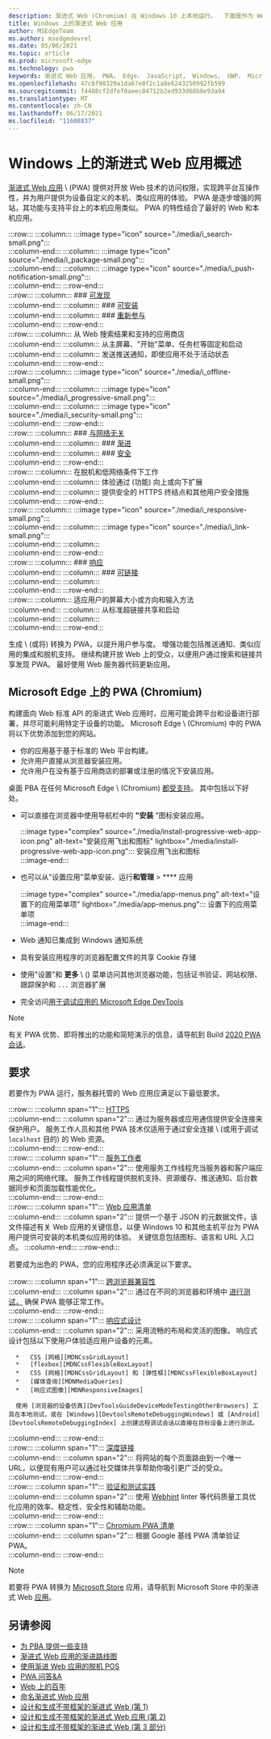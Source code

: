 ```yaml
---
description: 渐进式 Web (Chromium) 在 Windows 10 上本地运行。  下面是作为 Web 开发人员需要知道的所有内容。
title: Windows 上的渐进式 Web 应用
author: MSEdgeTeam
ms.author: msedgedevrel
ms.date: 05/06/2021
ms.topic: article
ms.prod: microsoft-edge
ms.technology: pwa
keywords: 渐进式 Web 应用， PWA， Edge， JavaScript， Windows， UWP， Microsoft Store
ms.openlocfilehash: 47c6f98329a1da67e0f2c1a8e6243250992fb599
ms.sourcegitcommit: f4488cf2dfef0aeec04712b2ed933d68b8e93a94
ms.translationtype: MT
ms.contentlocale: zh-CN
ms.lasthandoff: 06/17/2021
ms.locfileid: "11608837"
---
```

# <a name="progressive-web-apps-on-windows-overview"></a>Windows 上的渐进式 Web 应用概述  

[渐进式 Web 应用][MDNApps] \ (PWA\) 提供对开放 Web 技术的访问权限，实现跨平台互操作性，并为用户提供为设备自定义的本机、类似应用的体验。 PWA 是逐步增强的网站[][AListApartUnderstandingProgressiveEnhancement]，其功能与支持平台上的本机应用类似。 PWA 的特性结合了最好的 Web 和本机应用。  

:::row:::
    :::column:::
        :::image type="icon" source="./media/i_search-small.png":::  
    :::column-end:::
    :::column:::
        :::image type="icon" source="./media/i_package-small.png":::  
    :::column-end:::
    :::column:::
        :::image type="icon" source="./media/i_push-notification-small.png":::  
    :::column-end:::
:::row-end:::  
:::row:::
    :::column:::
        ### <a name="discoverablemdnpwaadvantagesdiscoverable"></a>[可发现][MDNPwaAdvantagesDiscoverable]  
    :::column-end:::
    :::column:::
        ### <a name="installablemdnpwaadvantagesinstallable"></a>[可安装][MDNPwaAdvantagesInstallable]  
    :::column-end:::
    :::column:::
        ### <a name="re-engageablemdnpwaadvantagesreengageable"></a>[重新参与][MDNPwaAdvantagesReEngageable]  
    :::column-end:::
:::row-end:::  
:::row:::
    :::column:::
        从 Web 搜索结果和支持的应用商店  
    :::column-end:::
    :::column:::
        从主屏幕、"开始"菜单、任务栏等固定和启动  
    :::column-end:::
    :::column:::
        发送推送通知，即使应用不处于活动状态  
    :::column-end:::
:::row-end:::  
:::row:::
    :::column:::
        :::image type="icon" source="./media/i_offline-small.png":::  
    :::column-end:::
    :::column:::
        :::image type="icon" source="./media/i_progressive-small.png":::  
    :::column-end:::
    :::column:::
        :::image type="icon" source="./media/i_security-small.png":::  
    :::column-end:::
:::row-end:::  
:::row:::
    :::column:::
        ### <a name="network-independentmdnpwaadvantagesnetworkindependent"></a>[与网络无关][MDNPwaAdvantagesNetworkIndependent]  
    :::column-end:::
    :::column:::
        ### <a name="progressivemdnpwaadvantagesprogressive"></a>[渐进][MDNPwaAdvantagesProgressive]  
    :::column-end:::
    :::column:::
        ### <a name="safemdnpwaadvantagessafe"></a>[安全][MDNPwaAdvantagesSafe]  
    :::column-end:::
:::row-end:::  
:::row:::
    :::column:::
        在脱机和低网络条件下工作  
    :::column-end:::
    :::column:::
        体验通过 (功能) 向上或向下扩展  
    :::column-end:::
    :::column:::
        提供安全的 HTTPS 终结点和其他用户安全措施  
    :::column-end:::
:::row-end:::  
:::row:::
    :::column:::
        :::image type="icon" source="./media/i_responsive-small.png":::  
    :::column-end:::
    :::column:::
        :::image type="icon" source="./media/i_link-small.png":::  
    :::column-end:::
    :::column:::
        &nbsp;  
    :::column-end:::
:::row-end:::  
:::row:::
    :::column:::
        ### <a name="responsivemdnpwaadvantagesresponsive"></a>[响应][MDNPwaAdvantagesResponsive]  
    :::column-end:::
    :::column:::
        ### <a name="linkablemdnpwaadvantageslinkable"></a>[可链接][MDNPwaAdvantagesLinkable]  
    :::column-end:::
    :::column:::
        &nbsp;  
    :::column-end:::
:::row-end:::  
:::row:::
    :::column:::
        适应用户的屏幕大小或方向和输入方法  
    :::column-end:::
    :::column:::
        从标准超链接共享和启动  
    :::column-end:::
    :::column:::
        &nbsp;  
    :::column-end:::
:::row-end:::  

生成 \ (或将) 转换为 PWA，以提升用户参与度。 增强功能包括推送通知、类似应用的集成和脱机支持。 继续构建开放 Web 上的受众，以便用户通过搜索和链接共享发现 PWA。 最好使用 Web 服务器代码更新应用。  

## <a name="pwas-on-microsoft-edge-chromium"></a>Microsoft Edge 上的 PWA (Chromium)   

构建面向 Web 标准 API 的渐进式 Web 应用时，应用可能会跨平台和设备进行部署，并尽可能利用特定于设备的功能。 Microsoft Edge \ (Chromium\) 中的 PWA 将以下优势添加到您的网站。  

*   你的应用基于基于标准的 Web 平台构建。  
*   允许用户直接从浏览器安装应用。  
*   允许用户在没有基于应用商店的部署或注册的情况下安装应用。  
    
桌面 PBA 在任何 Microsoft Edge \ (Chromium\) [都受支持](https://www.microsoft.com/edge)。 其中包括以下好处。

*   可以直接在浏览器中使用导航栏中的 **"安装** "图标安装应用。  
    
    :::image type="complex" source="./media/install-progressive-web-app-icon.png" alt-text="安装应用飞出和图标" lightbox="./media/install-progressive-web-app-icon.png":::
       安装应用飞出和图标  
    :::image-end:::  
    
*   也可以从"设置应用"菜单安装、运行**和管理**  >  **** 应用  
    
    :::image type="complex" source="./media/app-menus.png" alt-text="设置下的应用菜单项" lightbox="./media/app-menus.png":::
       设置下的应用菜单项  
    :::image-end:::  
    
*   Web 通知已集成到 Windows 通知系统  
*   具有安装应用程序的浏览器配置文件的共享 Cookie 存储  
*   使用"设置"和 **更多** \ (\) 菜单访问其他浏览器功能，包括证书验证、网站权限、跟踪保护和 `...` 浏览器扩展  
*   完全访问[用于调试应用的 Microsoft Edge DevTools][DevtoolsProgressiveWebApps]  
    
> [!NOTE]
> 有关 PWA 优势、即将推出的功能和简短演示的信息，请导航到 Build [2020 PWA 会话][BuildVideo]。 

## <a name="requirements"></a>要求  

若要作为 PWA 运行，服务器托管的 Web 应用应满足以下最低要求。  

:::row:::
   :::column span="1":::
      [HTTPS][WikiHttps]  
   :::column-end:::
   :::column span="2":::
      通过为服务器或应用通信提供安全连接来保护用户。  服务工作人员和其他 PWA 技术仅适用于通过安全连接 \ (或用于调试 `localhost` 目的\) 的 Web 资源。  
   :::column-end:::
:::row-end:::  
:::row:::
   :::column span="1":::
      [服务工作者][MDNServiceWorkerApi]  
   :::column-end:::
   :::column span="2":::
      使用服务工作线程充当服务器和客户端应用之间的网络代理。  服务工作线程提供脱机支持、资源缓存、推送通知、后台数据同步和页面加载性能优化。    
   :::column-end:::
:::row-end:::  
:::row:::
   :::column span="1":::
      [Web 应用清单][MDNWebAppManifest]  
   :::column-end:::
   :::column span="2":::
      提供一个基于 JSON 的元数据文件，该文件描述有关 Web 应用的关键信息，以便 Windows 10 和其他主机平台为 PWA 用户提供可安装的本机类似应用的体验。  关键信息包括图标、语言和 URL 入口点。 
   :::column-end:::
:::row-end:::  

若要成为出色的 PWA，您的应用程序还必须满足以下要求。  

:::row:::
   :::column span="1":::
      [跨浏览器兼容性][MDNCrossBrowserTesting]  
   :::column-end:::
   :::column span="2":::
      通过在不同的浏览器和环境中 [进行测试，][MicrosoftDeveloperEdgeToolsRemote] 确保 PWA 能够正常工作。  
   :::column-end:::
:::row-end:::  
:::row:::
   :::column span="1":::
      [响应式设计][WikiResponsiveWebDesign]  
   :::column-end:::
   :::column span="2":::
      采用流畅的布局和灵活的图像。  响应式设计包括以下使用户体验适应用户设备的元素。  
      
      *   CSS [网格][MDNCssGridLayout]  
      *   [flexbox][MDNCssFlexibleBoxLayout]  
      *   CSS [网格][MDNCssGridLayout] 和 [弹性框][MDNCssFlexibleBoxLayout]  
      *   [媒体查询][MDNMediaQueries]  
      *   [响应式图像][MDNResponsiveImages]  
          
      使用 [浏览器的设备仿真][DevToolsGuideDeviceModeTestingOtherBrowsers] 工具在本地测试，或在 [Windows][DevtoolsRemoteDebuggingWindows] 或 [Android][DevtoolsRemoteDebuggingIndex] 上创建远程调试会话以直接在目标设备上进行测试。
   :::column-end:::
:::row-end:::  
:::row:::
   :::column span="1":::
      [深度链接][WikiDeepLinking]  
   :::column-end:::
   :::column span="2":::
      将网站的每个页面路由到一个唯一 URL，以便现有用户可以通过社交媒体共享帮助你吸引更广泛的受众。  
   :::column-end:::
:::row-end:::  
:::row:::
   :::column span="1":::
      [验证和测试实践][Webhint]  
   :::column-end:::
   :::column span="2":::
      使用 [Webhint][Webhint] linter 等代码质量工具优化应用的效率、稳定性、安全性和辅助功能。  
   :::column-end:::
:::row-end:::  
:::row:::
   :::column span="1":::
      [Chromium PWA 清单][WebDevGoodPwaChecklist]  
   :::column-end:::
   :::column span="2":::
      根据 Google 基线 PWA 清单验证 PWA。  
   :::column-end:::
:::row-end:::  

> [!NOTE]
> 若要将 PWA 转换为 [Microsoft Store][MicrosoftDeveloperStore] 应用，请导航到 Microsoft Store 中的渐进式 Web [应用][PwaChromiumMicrosoftStore]。  
  
## <a name="see-also"></a>另请参阅  

*   [为 PBA 提供一些支持][Davrous20191018MythBustingPwasNewEdgeEdition]  
*   [渐进式 Web 应用的渐进路线图][CloudfourThinksProgressiveRoadmapYourWebApp]  
*   [使用渐进 Web 应用的脱机 POS][MediumWebEdgeOfflinePostsProgressiveWebApps]  
*   [PWA 问答&A][AaronGustafsonNotebookPwaQa]  
*   [Web 上的百年][JoretegBlogBettingWeb]  
*   [命名渐进式 Web 应用][Fberriman20170626NamingProgressiveWebApps]  
*   [设计和生成不带框架的渐进式 Web (第 1) ][Smashingmagazine201907ProgressiveWebAppFrameworkPart1]  
*   [设计和生成不带框架的渐进式 Web 应用 (第 2) ][Smashingmagazine201907ProgressiveWebAppFrameworkPart2]  
*   [设计和生成不带框架的渐进式 Web (第 3 部分) ][Smashingmagazine201907ProgressiveWebAppFrameworkPart3]  
    
<!-- links -->  

[DevtoolsRemoteDebuggingIndex]: ../devtools-guide-chromium/remote-debugging/index.md "Android 设备远程调试入门 | Microsoft Docs"  
[DevtoolsRemoteDebuggingWindows]: ../devtools-guide-chromium/remote-debugging/windows.md "远程调试 Windows 10 设备|Microsoft Docs"  
[DevToolsGuideDeviceModeTestingOtherBrowsers]: ../devtools-guide-chromium/device-mode/testing-other-browsers.md "模拟和测试其他浏览器|Microsoft Docs"  
[DevtoolsProgressiveWebApps]: ../devtools-guide-chromium/progressive-web-apps/index.md "调试渐进式 Web 应用|Microsoft Docs"  
[PwaChromiumMicrosoftStore]: ./microsoft-store.md "将渐进式 Web 应用发布到 Microsoft Store |Microsoft Docs"

[WindowsUWPControlsPatternTilesNotificationsWns]: /windows/uwp/controls-and-patterns/tiles-and-notifications-windows-push-notification-services--wns--overview.md "Windows 推送通知服务 (WNS) 概述|Microsoft Docs"  
[WindowsUWPDesignDevicesDesigningTv]: /windows/uwp/design/devices/designing-for-tv.md "针对 Xbox 和电视|Microsoft Docs"  
[WindowsUWPDesignDevicesIndex]: /windows/uwp/design/devices/index.md "UWP 设备的 UI 注意事项|Microsoft Docs"  
[WindowsUWPGetStartedGuide]: /windows/uwp/get-started/universal-application-platform-guide.md "什么是通用 Windows 平台 (UWP) 应用？|Microsoft Docs"  
[WindowsUWPLaunchResumeBackgroundTasks]: /windows/uwp/launch-resume/support-your-app-with-background-tasks.md "使用后台任务支持|Microsoft Docs"  
[WindowsUWPPublishIndex]: /windows/uwp/publish/index.md "发布 Windows 应用和游戏|Microsoft Docs"  
[WindowsUWPPublishDeveloperAccount]: /windows/uwp/publish/opening-a-developer-account.md "打开开发者帐户|Microsoft Docs"  

[WindowsBlogsWelcomingPWAsEdgeWindows]: https://blogs.windows.com/msedgedev/2018/02/06/welcoming-progressive-web-apps-edge-windows-10/#56z7mJwKsykfbR4I.97 "将渐进式 Web 应用用于 Microsoft Edge 和 Windows 10 - Windows 博客"  
[MicrosoftDeveloperEdgePlatformStatusBackgroundSync]: https://developer.microsoft.com/microsoft-edge/platform/status/backgroundsyncapi "后台同步 API - Microsoft Edge 平台状态"  
[MicrosoftDeveloperEdgePlatformStatusWebAppManifest]: https://developer.microsoft.com/microsoft-edge/platform/status/webapplicationmanifest "Web 应用清单 - Microsoft Edge 平台状态"  
[MicrosoftDeveloperEdgeToolsRemote]: https://developer.microsoft.com/microsoft-edge/tools/remote "即时测试"  
[MicrosoftDeveloperWindowsMixedReality]: https://developer.microsoft.com/windows/mixed-reality "混合现实（针对开发人员）"  
[MicrosoftDeveloperWindowsSurfaceHub]: https://developer.microsoft.com/windows/surfacehub "Microsoft Surface Hub"  
[MicrosoftDeveloperStore]: https://developer.microsoft.com/store "Microsoft 开发人员应用商店"  
[MicrosoftEdge]: https://www.microsoft.com/edge "下载新的 Microsoft Edge 浏览器"  
[MicrosoftSupportWindowsFocusAssist]: https://support.microsoft.com/help/4026996/windows-10-turn-focus-assist-on-or-off "在 Windows 10 中打开或关闭焦点辅助"  
[MicrosoftSupportWindowsNotificationSettings]: https://support.microsoft.com/help/4028678/windows-10-change-notification-settings "更改 Windows 10 中的通知设置"  

[AaronGustafsonNotebookPwaQa]: https://www.aaron-gustafson.com/notebook/pwa-qa "PWA 问答&A"  

[AListApartUnderstandingProgressiveEnhancement]: https://alistapart.com/article/understandingprogressiveenhancement "了解渐进式增强 - 列表分开"  

[MDNApps]: https://developer.mozilla.org/Apps/Progressive "应用|MDN"  
[MDNCache]: https://developer.mozilla.org/docs/Web/API/Cache "缓存|MDN"  
[MDNCrossBrowserTesting]: https://developer.mozilla.org/docs/Learn/Tools_and_testing/Cross_browser_testing "跨浏览器测试|MDN"  
[MDNCssFlexibleBoxLayout]: https://developer.mozilla.org/docs/Web/CSS/CSS_Flexible_Box_Layout "CSS 弹性框布局|MDN"  
[MDNCssGridLayout]: https://developer.mozilla.org/docs/Web/CSS/CSS_Grid_Layout "CSS 网格布局 | MDN"  
[MDNFetchApi]: https://developer.mozilla.org/docs/Web/API/Fetch_API "提取 API |MDN"  
[MDNMediaQueries]: https://developer.mozilla.org/docs/Web/CSS/Media_Queries "媒体查询|MDN"  
[MDNNotificationsApi]: https://developer.mozilla.org/docs/Web/API/Notifications_API "通知 API | MDN"  
[MDNPushApi]: https://developer.mozilla.org/docs/Web/API/Push_API "推送 API | MDN"  
[MDNPwaAdvantagesDiscoverable]: https://developer.mozilla.org/docs/Web/Apps/Progressive/Advantages#Discoverable "可发现 - 渐进式 Web 应用优势"  
[MDNPwaAdvantagesInstallable]: https://developer.mozilla.org/docs/Web/Apps/Progressive/Advantages#Installable "可安装 - 渐进式 Web 应用优势"  
[MDNPwaAdvantagesLinkable]: https://developer.mozilla.org/Apps/Progressive/Advantages#Linkable "可链接 - 渐进式 Web 应用优势"  
[MDNPwaAdvantagesNetworkIndependent]: https://developer.mozilla.org/docs/Web/Apps/Progressive/Advantages#Network_independent "独立于网络 - 渐进式 Web 应用优势"  
[MDNPwaAdvantagesProgressive]: https://developer.mozilla.org/docs/Web/Apps/Progressive/Advantages#Progressive "渐进 - 渐进式 Web 应用优势"  
[MDNPwaAdvantagesReEngageable]: https://developer.mozilla.org/docs/Web/Apps/Progressive/Advantages#Re-engageable "重新参与 - 渐进式 Web 应用优势"  
[MDNPwaAdvantagesResponsive]: https://developer.mozilla.org/Apps/Progressive/Advantages#Responsive "响应式 - 渐进式 Web 应用优势"  
[MDNPwaAdvantagesSafe]: https://developer.mozilla.org/docs/Web/Apps/Progressive/Advantages#Safe "安全 - 渐进式 Web 应用优势"  
[MDNResponsiveImages]: https://developer.mozilla.org/docs/Learn/HTML/Multimedia_and_embedding/Responsive_images "响应式图像|MDN"  
[MDNServiceWorkerApi]: https://developer.mozilla.org/docs/Web/API/Service_Worker_API "服务工作线程 API |MDN"  
[MDNSyncManager]: https://developer.mozilla.org/docs/Web/API/SyncManager "SyncManager |MDN"  
[MDNWebAppManifest]: https://developer.mozilla.org/docs/Web/Manifest "Web 应用清单|MDN"  

[BuildVideo]: https://www.youtube.com/watch?v=y4p_QHZtMKM "PWA 视频"  

[CloudfourThinksProgressiveRoadmapYourWebApp]: https://cloudfour.com/thinks/a-progressive-roadmap-for-your-progressive-web-app "渐进式 Web 应用的渐进路线图"  

[Davrous20191018MythBustingPwasNewEdgeEdition]: https://www.davrous.com/2019/10/18/myth-busting-pwas-the-new-edge-edition "百年计划 PBA – 新边缘版本"  

[Fberriman20170626NamingProgressiveWebApps]: https://fberriman.com/2017/06/26/naming-progressive-web-apps "命名渐进式 Web 应用"  

[JoretegBlogBettingWeb]: https://joreteg.com/blog/betting-on-the-web "Web 上的百年"  

[MediumWebEdgeOfflinePostsProgressiveWebApps]: https://medium.com/web-on-the-edge/offline-posts-with-progressive-web-apps-fc2dc4ad895 "使用渐进 Web 应用的脱机 POS"  

[PWABuilder]: https://www.pwabuilder.com "PWABuilder"  

[Smashingmagazine201907ProgressiveWebAppFrameworkPart1]: https://www.smashingmagazine.com/2019/07/progressive-web-application-pwa-framework-part-1 "设计和构建不带框架的渐进式 Web (第 1) "  

[Smashingmagazine201907ProgressiveWebAppFrameworkPart2]: https://www.smashingmagazine.com/2019/07/progressive-web-application-pwa-framework-part-2 "设计和生成不带框架的渐进式 Web (第 2) "  

[Smashingmagazine201907ProgressiveWebAppFrameworkPart3]: https://www.smashingmagazine.com/2019/07/progressive-web-application-pwa-framework-part-3 "设计和构建不带框架的渐进式 Web (第 3) "  

[WebDevGoodPwaChecklist]: https://web.dev/pwa-checklist "什么是良好的渐进式 Web 应用？|web.dev"  

[Webhint]: https://webhint.io "webhint"  

[WikiDeepLinking]: https://en.wikipedia.org/wiki/Deep_linking "深层链接 - Wikipedia"  
[WikiHttps]: https://en.wikipedia.org/wiki/HTTPS "HTTPS - Wikipedia"  
[WikiResponsiveWebDesign]: https://en.wikipedia.org/wiki/Responsive_web_design "响应式 Web 设计 - 维基百科"  

